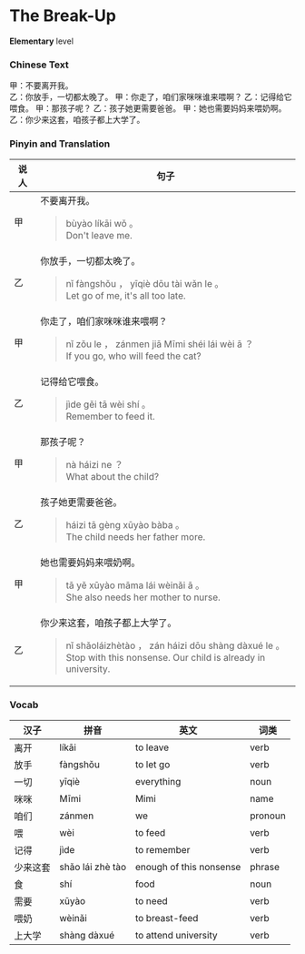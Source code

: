 # The Break-Up
**Elementary** level
### Chinese Text
甲：不要离开我。<br />乙：你放手，一切都太晚了。
甲：你走了，咱们家咪咪谁来喂啊？
乙：记得给它喂食。
甲：那孩子呢？
乙：孩子她更需要爸爸。
甲：她也需要妈妈来喂奶啊。
乙：你少来这套，咱孩子都上大学了。

### Pinyin and Translation
|说人|句子|
|----|----|
|甲|不要离开我。<blockquote>bùyào líkāi wǒ 。<br />Don't leave me.</blockquote>|
|乙|你放手，一切都太晚了。<blockquote>nǐ fàngshǒu ， yīqiè dōu tài wǎn le 。<br />Let go of me, it's all too late.</blockquote>|
|甲|你走了，咱们家咪咪谁来喂啊？<blockquote>nǐ zǒu le ， zánmen jiā Mīmi shéi lái wèi ā ？<br />If you go, who will feed the cat?</blockquote>|
|乙|记得给它喂食。<blockquote>jìde gěi tā wèi shí 。<br />Remember to feed it.</blockquote>|
|甲|那孩子呢？<blockquote>nà háizi ne ？<br />What about the child?</blockquote>|
|乙|孩子她更需要爸爸。<blockquote>háizi tā gèng xūyào bàba 。<br />The child needs her father more.</blockquote>|
|甲|她也需要妈妈来喂奶啊。<blockquote>tā yě xūyào māma lái wèinǎi ā 。<br />She also needs her mother to nurse.</blockquote>|
|乙|你少来这套，咱孩子都上大学了。<blockquote>nǐ shǎoláizhètào ， zán háizi dōu shàng dàxué le 。<br />Stop with this nonsense. Our child is already in university.</blockquote>|
### Vocab
|汉子|拼音|英文|词类|
|----|----|----|----|
|离开|líkāi|to leave|verb|
|放手|fàngshǒu|to let go|verb|
|一切|yīqiè|everything|noun|
|咪咪|Mīmi|Mimi|name|
|咱们|zánmen|we|pronoun|
|喂|wèi|to feed|verb|
|记得|jìde|to remember|verb|
|少来这套|shǎo lái zhè tào|enough of this nonsense|phrase|
|食|shí|food|noun|
|需要|xūyào|to need|verb|
|喂奶|wèinǎi|to breast-feed|verb|
|上大学|shàng dàxué|to attend university|verb|
